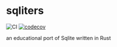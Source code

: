 # sqliters
![CI](https://github.com/gavinmead/sqliters/actions/workflows/build.yaml/badge.svg)
[![codecov](https://codecov.io/gh/gavinmead/sqliters/branch/main/graph/badge.svg?token=hVTAoqhaW8)](https://codecov.io/gh/gavinmead/sqliters)

an educational port of Sqlite written in Rust
